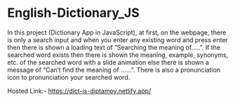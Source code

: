 # English-Dictionary_JS
In this project (Dictionary App in JavaScript), at first, on the webpage, there is only a search input and when you enter any existing word and press enter then there is shown a loading text of “Searching the meaning of…..”.  If the searched word exists then there is shown the meaning, example, synonyms, etc. of the searched word with a slide animation else there is shown a message of “Can’t find the meaning of ……”. There is also a pronunciation icon to pronunciation your searched word.

Hosted Link:-  https://dict-js-diptamoy.netlify.app/
